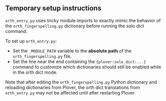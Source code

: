 ## Temporary setup instructions
`orth_entry.py` uses tricky module imports to exactly mimic the behavior of the `orth_fingerspelling.py` dictionary before running the solo dict command.

To set up `orth_entry.py`:
* Set the `_MODULE_PATH` variable to the __absolute path__ of the `orth_fingerspelling.py` file.
* Set the line near the end containing the `{plover:solo_dict:...}` command to customize which dictionaries should still be enabled while in the orth dict mode.

Note that after editing the `orth_fingerspelling.py` Python dictionary and reloading dictionaries from Plover, the orth dict translations from `orth_entry.py` may not be affected until after restarting Plover.